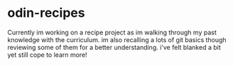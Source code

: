 # odin-recipes
Currently im working on a recipe project as im walking through my past knowledge with the curriculum.
im also recalling a lots of git basics though reviewing some of them for a better understanding.
i've felt blanked a bit yet still cope to learn more!